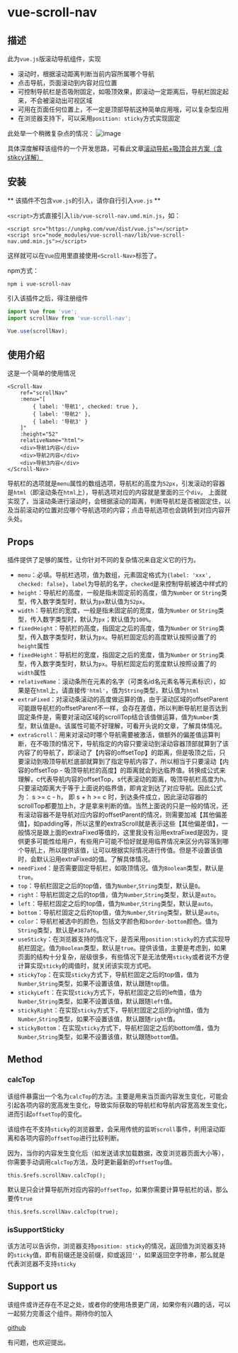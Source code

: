 # vue-scroll-nav

## 描述
此为`vue.js`版滚动导航组件，实现
- 滚动时，根据滚动距离判断当前内容所属哪个导航
- 点击导航，页面滚动到内容对应位置
- 可控制导航栏是否吸附固定，如吸顶效果，即滚动一定距离后，导航栏固定起来，不会被滚动出可视区域
- 可用在页面任何位置上，不一定是顶部导航这种简单应用哦，可以复杂型应用
- 在浏览器支持下，可以采用`position: sticky`方式实现固定

此处举一个稍微复杂点的情况：
![image](https://user-gold-cdn.xitu.io/2020/3/9/170bec2989d85e98?w=1180&h=847&f=gif&s=751545)

具体深度解释该组件的一个开发思路，可看此文章[滚动导航+吸顶合并方案（含stikcy详解）](https://juejin.im/post/5e66152be51d4527235b7067)

## 安装
** 该插件不包含`vue.js`的引入，请你自行引入`vue.js` **

`<script>`方式直接引入`lib/vue-scroll-nav.umd.min.js`，如：
```
<script src="https://unpkg.com/vue/dist/vue.js"></script>
<script src="node_modules/vue-scroll-nav/lib/vue-scroll-nav.umd.min.js"></script>
```
这样就可以在`Vue`应用里直接使用`<Scroll-Nav>`标签了。

npm方式：
```
npm i vue-scroll-nav
```
引入该插件之后，得注册组件
```js
import Vue from 'vue';
import scrollNav from 'vue-scroll-nav';

Vue.use(scrollNav);
```

## 使用介绍
这是一个简单的使用情况
```
<Scroll-Nav
    ref="scrollNav"
    :menu="[
        { label: '导航1', checked: true },
        { label: '导航2' },
        { label: '导航3' }
    ]"
    :height="52"
    relativeName="html">
    <div>导航1内容</div>
    <div>导航2内容</div>
    <div>导航3内容</div>
</Scroll-Nav>
```
导航栏的选项就是`menu`属性的数组选项，导航栏的高度为`52px`，引发滚动的容器是`html`（即滚动条在`html`上），导航选项对应的内容就是里面的三个`div`。
上面就实现了，当滚动条进行滚动时，会根据滚动的距离，判断导航栏是否被固定住，以及当前滚动的位置对应哪个导航选项的内容；点击导航选项也会跳转到对应内容开头处。

## Props
插件提供了足够的属性，让你针对不同的复杂情况来自定义它的行为。
- `menu`：必填。导航栏选项，值为数组，元素固定格式为`{label: 'xxx', checked: false}`，`label`为导航的名字，`checked`是来控制导航被选中样式的
- `height`：导航栏的高度，一般是指未固定前的高度，值为`Number` or `String`类型，传入数字类型时，默认为`px`默认值为`52px`。
- `width`：导航栏的宽度，一般是指未固定前的宽度，值为`Number` or `String`类型，传入数字类型时，默认为`px`；默认值为`100%`。
- `fixedHeight`：导航栏的高度，指固定之后的高度，值为`Number` or `String`类型，传入数字类型时，默认为`px`。导航栏固定后的高度默认按照设置了的`height`属性
- `fixedHeight`：导航栏的宽度，指固定之后的宽度，值为`Number` or `String`类型，传入数字类型时，默认为`px`。导航栏固定后的宽度默认按照设置了的`width`属性
- `relativeName`：滚动条所在元素的名字（可类名id名元素名等元素标识），如果是在`html`上，请直接传`'html'`，值为`String`类型，默认值为`html`
- `extraFixed`：对滚动条滚动的高度做运算的值，由于滚动区域的offsetParent可能跟导航栏的offsetParent不一样，会存在差值，所以判断导航栏是否达到固定条件是，需要对滚动区域的scrollTop结合该值做运算，值为`Number`类型，默认值是`0`。该属性可能不好理解，可看开头说的文章，了解具体情况。
- `extraScroll`：用来对滚动时哪个导航需要被激活，做额外的偏差值运算判断，在不吸顶的情况下，导航指定的内容只要滚动到滚动容器顶部就算到了该内容了的导航了，即滚动了【内容的offsetTop】的距离，但是吸顶之后，只要滚动到吸顶导航栏底部就算到了指定导航内容了，所以相当于只要滚动【内容的offsetTop - 吸顶导航栏的高度】的距离就会到达临界值。转换成公式来理解，c代表导航内容的offsetTop，s代表滚动的距离，吸顶导航栏高度为h。只要滚动距离大于等于上面说的临界值，即肯定到达了对应导航。因此公式为： s >= c - h， 即 s + h >= c 时，到达条件成立，因此滚动容器的scrollTop都要加上h，才是拿来判断的值。当然上面说的只是一般的情况，还有滚动容器不是导航对应内容的offsetParent的情况，则需要加减【其他偏差值】，如padding等，所以这里的extraScroll就是表示这些【其他偏差值】，一般情况是跟上面的extraFixed等值的，这里我没有沿用extraFixed是因为，提供更多可能性给用户，有些用户可能不恰好就是用临界情况来区分内容落到哪个导航上，所以提供该值，让可以根据实际情况进行传值。但是不设置该值时，会默认沿用extraFixed的值。了解具体情况。
- `needFixed`：是否需要固定导航栏，如吸顶情况。值为`Boolean`类型，默认是`true`。
- `top`：导航栏固定之后的top值，值为`Number`,`String`类型，默认是`0`。
- `right`：导航栏固定之后的top值，值为`Number`,`String`类型，默认是`auto`。
- `left`：导航栏固定之后的top值，值为`Number`,`String`类型，默认是`auto`。
- `bottom`：导航栏固定之后的top值，值为`Number`,`String`类型，默认是`auto`。
- `color`：导航栏被选中的颜色，包括文字颜色和`border-bottom`颜色。值为`String`类型，默认是`#387af6`。
- `useSticky`：在浏览器支持的情况下，是否采用`position:sticky`的方式实现导航栏固定。值为`Boolean`类型，默认是`true`。提供该值，主要是考虑到，如果页面的结构十分复杂，层级很多，有些情况下是无法使用`sticky`或者说不方便计算实现`sticky`的阈值时，就关闭该实现方式吧。
- `stickyTop`：在实现`sticky`方式下，导航栏固定之后的top值，值为`Number`,`String`类型，如果不设置该值，默认跟随`top`值。
- `stickyLeft`：在实现`sticky`方式下，导航栏固定之后的left值，值为`Number`,`String`类型，如果不设置该值，默认跟随`left`值。
- `stickyRight`：在实现`sticky`方式下，导航栏固定之后的right值，值为`Number`,`String`类型，如果不设置该值，默认跟随`right`值。
- `stickyBottom`：在实现`sticky`方式下，导航栏固定之后的bottom值，值为`Number`,`String`类型，如果不设置该值，默认跟随`bottom`值。

## Method

### calcTop
该组件暴露出一个名为`calcTop`的方法。主要是用来当页面内容发生变化，可能会引起各项内容的宽高发生变化，导致实际获取的导航栏和导航内容宽高发生变化，进而引起`offsetTop`的变化。

该组件在不支持`sticky`的浏览器里，会采用传统的监听`scroll`事件，利用滚动距离和各项内容的`offsetTop`进行比较判断。

因为，当你的内容发生变化后（如发送请求加载数据，改变浏览器页面大小等），你需要手动调用`calcTop`方法，及时更新最新的`offsetTop`值。
```
this.$refs.scrollNav.calcTop();
```
默认是只会计算导航所对应内容的`offsetTop`，如果你需要计算导航栏的话，那么要传`true`
```
this.$refs.scrollNav.calcTop(true);
```

### isSupportSticky
该方法可以告诉你，浏览器支持`position: sticky`的情况，返回值为浏览器支持的`sticky`值，即有前缀还是没前缀，抑或返回`''`，如果返回空字符串，那么就是代表浏览器不支持`sticky`

## Support us
该组件或许还存在不足之处，或者你的使用场景更广阔，如果你有兴趣的话，可以一起努力完善这个组件。期待你的加入

[github](https://github.com/pekonchan/scrollNav)

有问题，也欢迎提出。